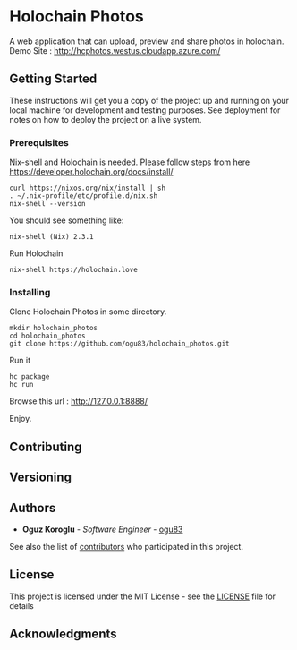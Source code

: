 # Holochain Photos

A web application that can upload, preview and share photos in holochain. Demo Site : http://hcphotos.westus.cloudapp.azure.com/

## Getting Started

These instructions will get you a copy of the project up and running on your local machine for development and testing purposes. See deployment for notes on how to deploy the project on a live system.

### Prerequisites

Nix-shell and Holochain is needed. Please follow steps from here https://developer.holochain.org/docs/install/

```
curl https://nixos.org/nix/install | sh
. ~/.nix-profile/etc/profile.d/nix.sh
nix-shell --version
```

You should see something like:
```
nix-shell (Nix) 2.3.1
```

Run Holochain

```
nix-shell https://holochain.love
```

### Installing

Clone Holochain Photos in some directory.

```
mkdir holochain_photos
cd holochain_photos
git clone https://github.com/ogu83/holochain_photos.git
```

Run it
```
hc package
hc run
```

Browse this url : http://127.0.0.1:8888/

Enjoy.


## Contributing


## Versioning

## Authors

* **Oguz Koroglu** - *Software Engineer* - [ogu83](https://github.com/ogu83)

See also the list of [contributors](https://github.com/ogu83/holochain_photos/contributors) who participated in this project.

## License

This project is licensed under the MIT License - see the [LICENSE](LICENSE) file for details

## Acknowledgments

